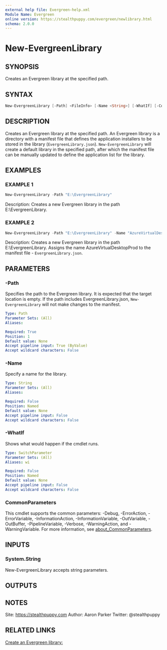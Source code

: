 ```yaml
---
external help file: Evergreen-help.xml
Module Name: Evergreen
online version: https://stealthpuppy.com/evergreen/newlibrary.html
schema: 2.0.0
---
```


# New-EvergreenLibrary

## SYNOPSIS

Creates an Evergreen library at the specified path.

## SYNTAX

```powershell
New-EvergreenLibrary [-Path] <FileInfo> [-Name <String>] [-WhatIf] [-Confirm] [<CommonParameters>]
```

## DESCRIPTION

Creates an Evergreen library at the specified path. An Evergreen library is a directory with a manifest file that defines the application installers to be stored in the library (`EvergreenLibrary.json`). `New-EvergreenLibrary` will create a default library in the specified path, after which the manifest file can be manually updated to define the application list for the library.

## EXAMPLES

### EXAMPLE 1

```powershell
New-EvergreenLibrary -Path "E:\EvergreenLibrary"
```

Description:
Creates a new Evergreen library in the path E:\EvergreenLibrary.

### EXAMPLE 2

```powershell
New-EvergreenLibrary -Path "E:\EvergreenLibrary" -Name "AzureVirtualDesktopProd"
```

Description:
Creates a new Evergreen library in the path E:\EvergreenLibrary. Assigns the name AzureVirtualDesktopProd to the manifest file - `EvergreenLibrary.json`.

## PARAMETERS

### -Path

Specifies the path to the Evergreen library. It is expected that the target location is empty. If the path includes EvergreenLibrary.json, `New-EvergreenLibrary` will not make changes to the manifest.

```yaml
Type: Path
Parameter Sets: (All)
Aliases:

Required: True
Position: 1
Default value: None
Accept pipeline input: True (ByValue)
Accept wildcard characters: False
```

### -Name

Specify a name for the library.

```yaml
Type: String
Parameter Sets: (All)
Aliases:

Required: False
Position: Named
Default value: None
Accept pipeline input: False
Accept wildcard characters: False
```

### -WhatIf

Shows what would happen if the cmdlet runs.

```yaml
Type: SwitchParameter
Parameter Sets: (All)
Aliases: wi

Required: False
Position: Named
Default value: None
Accept pipeline input: False
Accept wildcard characters: False
```

### CommonParameters

This cmdlet supports the common parameters: -Debug, -ErrorAction, -ErrorVariable, -InformationAction, -InformationVariable, -OutVariable, -OutBuffer, -PipelineVariable, -Verbose, -WarningAction, and -WarningVariable. For more information, see [about_CommonParameters](https://go.microsoft.com/fwlink/?LinkID=113216).

## INPUTS

### System.String

New-EvergreenLibrary accepts string parameters.

## OUTPUTS

## NOTES

Site: https://stealthpuppy.com
Author: Aaron Parker
Twitter: @stealthpuppy

## RELATED LINKS

[Create an Evergreen library:](https://stealthpuppy.com/evergreen/newlibrary.html)
